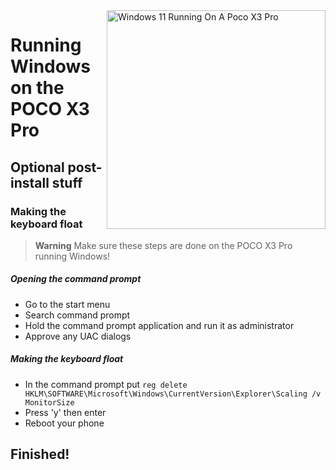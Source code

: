 <img align="right" src="https://github.com/woa-vayu/src_vayu_windows/blob/main/2Poco X3 Pro Windows.png" width="350" alt="Windows 11 Running On A Poco X3 Pro">


# Running Windows on the POCO X3 Pro

## Optional post-install stuff

### Making the keyboard float

> **Warning** Make sure these steps are done on the POCO X3 Pro running Windows!

##### Opening the command prompt

- Go to the start menu
- Search command prompt
- Hold the command prompt application and run it as administrator
- Approve any UAC dialogs

##### Making the keyboard float

- In the command prompt put ```reg delete HKLM\SOFTWARE\Microsoft\Windows\CurrentVersion\Explorer\Scaling /v MonitorSize```
- Press 'y' then enter
- Reboot your phone

## Finished!

